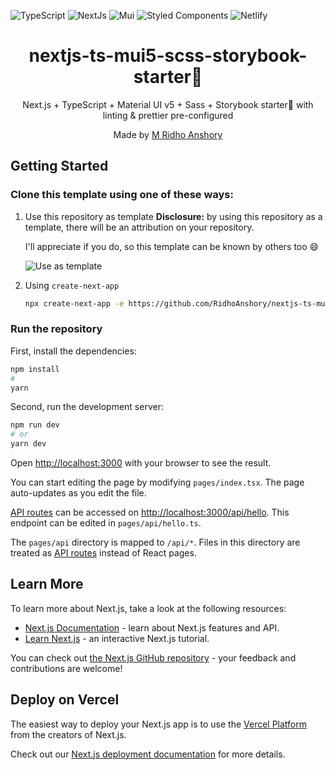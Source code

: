 ![TypeScript](https://img.shields.io/badge/typescript-%23007ACC.svg?style=for-the-badge&logo=typescript&logoColor=white)
![NextJs](https://img.shields.io/badge/next.js-000000?style=for-the-badge&logo=nextdotjs&logoColor=white)
![Mui](https://img.shields.io/badge/Material%20UI-007FFF?style=for-the-badge&logo=mui&logoColor=white)
![Styled Components](https://img.shields.io/badge/Sass-CC6699?style=for-the-badge&logo=sass&logoColor=white)
![Netlify](https://img.shields.io/badge/storybook-FF4785?style=for-the-badge&logo=storybook&logoColor=white)

<div align="center">
  <h1>nextjs-ts-mui5-scss-storybook-starter📕</h1>
  <p>Next.js + TypeScript + Material UI v5 + Sass + Storybook starter📕 with linting & prettier pre-configured</p>
  <p>Made by <a href="https://ridho-homepage.vercel.app/">M Ridho Anshory</a></p>
</div>

## Getting Started

### Clone this template using one of these ways:

1. Use this repository as template
   **Disclosure:** by using this repository as a template, there will be an attribution on your repository.
   
   I'll appreciate if you do, so this template can be known by others too 😄
   
   ![Use as template](https://user-images.githubusercontent.com/47277994/149296446-42b359fa-878a-4fc2-9297-8921db48c3e5.png)

2. Using `create-next-app`

   ```bash
   npx create-next-app -e https://github.com/RidhoAnshory/nextjs-ts-mui5-scss-storybook-starter your-project-name
   ```
### Run the repository
First, install the dependencies:

```bash
npm install
#
yarn
```

Second, run the development server:

```bash
npm run dev
# or
yarn dev
```

Open [http://localhost:3000](http://localhost:3000) with your browser to see the result.

You can start editing the page by modifying `pages/index.tsx`. The page auto-updates as you edit the file.

[API routes](https://nextjs.org/docs/api-routes/introduction) can be accessed on [http://localhost:3000/api/hello](http://localhost:3000/api/hello). This endpoint can be edited in `pages/api/hello.ts`.

The `pages/api` directory is mapped to `/api/*`. Files in this directory are treated as [API routes](https://nextjs.org/docs/api-routes/introduction) instead of React pages.

## Learn More

To learn more about Next.js, take a look at the following resources:

- [Next.js Documentation](https://nextjs.org/docs) - learn about Next.js features and API.
- [Learn Next.js](https://nextjs.org/learn) - an interactive Next.js tutorial.

You can check out [the Next.js GitHub repository](https://github.com/vercel/next.js/) - your feedback and contributions are welcome!

## Deploy on Vercel

The easiest way to deploy your Next.js app is to use the [Vercel Platform](https://vercel.com/new?utm_medium=default-template&filter=next.js&utm_source=create-next-app&utm_campaign=create-next-app-readme) from the creators of Next.js.

Check out our [Next.js deployment documentation](https://nextjs.org/docs/deployment) for more details.
